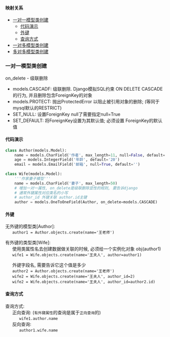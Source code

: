 #### 映射关系

- [一对一模型类创建](#一)
  - [代码演示](#1.1)
  - [外键](#1.2)
  - [查询方式](#1.3)
- [一对多模型类创建](#二)
- [多对多模型类创建](#三)


<h3 id="一">一对一模型类创建</h3>

on_delete - 级联删除  
  - models.CASCADF: 级联删除. Django模拟SQL约束 ON DELETE CASCADE的行为, 并且删除包含ForeignKey的对象  
  - models.PROTECT: 抛出ProtectedError 以阻止被引用对象的删除; (等同于mysql默认的RESTRICT)  
  - SET_NULL: 设置ForeignKey null了需要指定null=True  
  - SET_DEFAULT: 将ForeignKey设置为其默认值; 必须设置 ForeignKey的默认值  

<h4 id='1.1'>代码演示</h4>

``` python
class Author(models.Model):
    name = models.CharField('作者', max_length=11, null=False, default='')
    age = models.IntegerField('年龄', default='20')
    email = models.EmailField('邮箱', null=True, default='')
    
class Wife(models.Model):
    '''作家妻子模型'''
    name = models.CharField('妻子', max_length=50)
    # 增加一对一属性, on_delete是级联删除显性的规则, 要告诉django
    # 通常外键属性对应类名的小写
    # author_id 外键关联 author.id主键
    author = models.OneToOneField(Author, on_delete=models.CASCADE)
```
<h4 id='1.2'>外键</h4>

无外键的模型类[Author]:  
&ensp; &ensp; `author1 = Author.objects.create(name='王老师')`  
  
有外键的类型类[Wife]:  
&ensp; &ensp; 使用类属性名去创建数据做关联的时候, 必须给一个实例化对象 obj(author1)  
&ensp; &ensp; `wife1 = Wife.objects.create(name='王夫人', author=author1)`  
  
&ensp; &ensp; 外键字段名, 需要告诉它这个值是多少  
&ensp; &ensp; `author2 = Author.objects.create(name='王老师')`  
&ensp; &ensp; `wife2 = Wife.objects.create(name='王夫人', author_id=2)`  
&ensp; &ensp; `wife2 = Wife.objects.create(name='王夫人', author_id=author2.id)`   

<h4 id='1.3'>查询方式</h4>

查询方式:  
&ensp; &ensp; 正向查询: (`有外键属性`的查询是属于`正向查询`的)  
&ensp; &ensp; &ensp; &ensp; `wife1.author.name`  
&ensp; &ensp; 反向查询:  
&ensp; &ensp; &ensp; &ensp; `author1.wife.name`  
